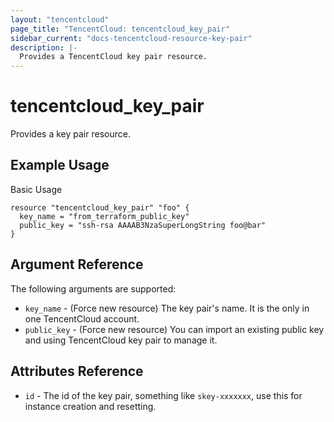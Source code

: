 ```yaml
---
layout: "tencentcloud"
page_title: "TencentCloud: tencentcloud_key_pair"
sidebar_current: "docs-tencentcloud-resource-key-pair"
description: |-
  Provides a TencentCloud key pair resource.
---
```


# tencentcloud_key_pair

Provides a key pair resource.

## Example Usage

Basic Usage

```hcl
resource "tencentcloud_key_pair" "foo" {
  key_name = "from_terraform_public_key"
  public_key = "ssh-rsa AAAAB3NzaSuperLongString foo@bar"
}
```

## Argument Reference

The following arguments are supported:

* `key_name` - (Force new resource) The key pair's name. It is the only in one TencentCloud account.
* `public_key` - (Force new resource) You can import an existing public key and using TencentCloud key pair to manage it.


## Attributes Reference

* `id` - The id of the key pair, something like `skey-xxxxxxx`, use this for instance creation and resetting.